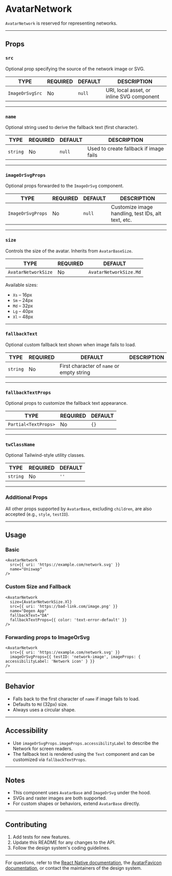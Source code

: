 # AvatarNetwork

`AvatarNetwork` is reserved for representing networks.

---

## Props

### `src`

Optional prop specifying the source of the network image or SVG.

| TYPE            | REQUIRED | DEFAULT | DESCRIPTION                               |
| --------------- | -------- | ------- | ----------------------------------------- |
| `ImageOrSvgSrc` | No       | `null`  | URI, local asset, or inline SVG component |

---

### `name`

Optional string used to derive the fallback text (first character).

| TYPE     | REQUIRED | DEFAULT | DESCRIPTION                            |
| -------- | -------- | ------- | -------------------------------------- |
| `string` | No       | `null`  | Used to create fallback if image fails |

---

### `imageOrSvgProps`

Optional props forwarded to the `ImageOrSvg` component.

| TYPE              | REQUIRED | DEFAULT | DESCRIPTION                                        |
| ----------------- | -------- | ------- | -------------------------------------------------- |
| `ImageOrSvgProps` | No       | `null`  | Customize image handling, test IDs, alt text, etc. |

---

### `size`

Controls the size of the avatar. Inherits from `AvatarBaseSize`.

| TYPE                | REQUIRED | DEFAULT                |
| ------------------- | -------- | ---------------------- |
| `AvatarNetworkSize` | No       | `AvatarNetworkSize.Md` |

Available sizes:

- `Xs` – 16px
- `Sm` – 24px
- `Md` – 32px
- `Lg` – 40px
- `Xl` – 48px

---

### `fallbackText`

Optional custom fallback text shown when image fails to load.

| TYPE     | REQUIRED | DEFAULT                                   | DESCRIPTION |
| -------- | -------- | ----------------------------------------- | ----------- |
| `string` | No       | First character of `name` or empty string |

---

### `fallbackTextProps`

Optional props to customize the fallback text appearance.

| TYPE                 | REQUIRED | DEFAULT |
| -------------------- | -------- | ------- |
| `Partial<TextProps>` | No       | `{}`    |

---

### `twClassName`

Optional Tailwind-style utility classes.

| TYPE     | REQUIRED | DEFAULT |
| -------- | -------- | ------- |
| `string` | No       | `''`    |

---

### Additional Props

All other props supported by `AvatarBase`, excluding `children`, are also accepted (e.g., `style`, `testID`).

---

## Usage

### Basic

```tsx
<AvatarNetwork
  src={{ uri: 'https://example.com/network.svg' }}
  name="Uniswap"
/>
```

### Custom Size and Fallback

```tsx
<AvatarNetwork
  size={AvatarNetworkSize.Xl}
  src={{ uri: 'https://bad-link.com/image.png' }}
  name="Degen App"
  fallbackText="DA"
  fallbackTextProps={{ color: 'text-error-default' }}
/>
```

### Forwarding props to ImageOrSvg

```tsx
<AvatarNetwork
  src={{ uri: 'https://example.com/network.svg' }}
  imageOrSvgProps={{ testID: 'network-image', imageProps: { accessibilityLabel: 'Network icon' } }}
/>
```

---

## Behavior

- Falls back to the first character of `name` if image fails to load.
- Defaults to `Md` (32px) size.
- Always uses a circular shape.

---

## Accessibility

- Use `imageOrSvgProps.imageProps.accessibilityLabel` to describe the Network for screen readers.
- The fallback text is rendered using the `Text` component and can be customized via `fallbackTextProps`.

---

## Notes

- This component uses `AvatarBase` and `ImageOrSvg` under the hood.
- SVGs and raster images are both supported.
- For custom shapes or behaviors, extend `AvatarBase` directly.

---

## Contributing

1. Add tests for new features.
2. Update this README for any changes to the API.
3. Follow the design system's coding guidelines.

---

For questions, refer to the [React Native documentation](https://reactnative.dev/docs), the [AvatarFavicon documentation](#), or contact the maintainers of the design system.
